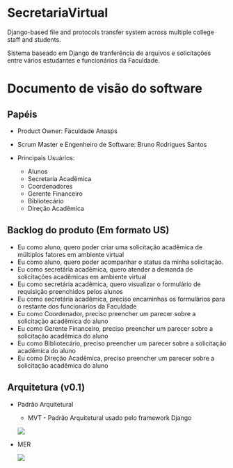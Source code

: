 # SecretariaVirtual
Django-based file and protocols transfer system across multiple college staff and students.

Sistema baseado em Django de tranferência de arquivos e solicitações entre vários estudantes e funcionários da Faculdade.

# Documento de visão do software

## Papéis

* Product Owner: Faculdade Anasps
* Scrum Master e Engenheiro de Software: Bruno Rodrigues Santos
* Principais Usuários:
	
	* Alunos
	* Secretaria Acadêmica
	* Coordenadores
	* Gerente Financeiro
	* Bibliotecário
	* Direção Acadêmica

## Backlog do produto (Em formato US)

* Eu como aluno, quero poder criar uma solicitação acadêmica de múltiplos fatores em ambiente virtual
* Eu como aluno, quero poder acompanhar o status da minha solicitação.
* Eu como secretária acadêmica, quero atender a demanda de solicitações acadêmicas em ambiente virtual
* Eu como secretária acadêmica, quero visualizar o formulário de requisição preenchidos pelos alunos
* Eu como secretária acadêmica, preciso encaminhas os formulários para o restante dos funcionários da Faculdade
* Eu como Coordenador, preciso preencher um parecer sobre a solicitação acadêmica do aluno
* Eu como Gerente Financeiro, preciso preencher um parecer sobre a solicitação acadêmica do aluno
* Eu como Bibliotecário, preciso preencher um parecer sobre a solicitação acadêmica do aluno
* Eu como Direção Acadêmica, preciso preencher um parecer sobre a solicitação acadêmica do aluno


## Arquitetura (v0.1)

* Padrão Arquitetural
  * MVT - Padrão Arquitetural usado pelo framework Django
  
  ![](https://mdn.mozillademos.org/files/13931/basic-django.png)

* MER

  ![](https://i.imgur.com/rotiFsL.jpg)
